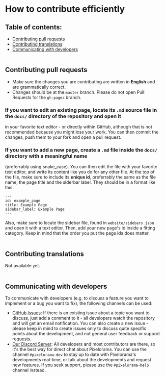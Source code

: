 # How to contribute efficiently

## Table of contents:

* [Contributing pull requests](#contributing-pull-requests)
* [Contributing translations](#contributing-translations)
* [Communicating with developers](#communicating-with-developers)
<br><br>

## Contributing pull requests
- Make sure the changes you are contributing are written in **English** and are grammatically correct.
- Changes should be at the `master` branch. Please do not open Pull Requests for the `gh-pages` branch.

### If you want to edit an existing page, locate its `.md` source file in the `docs/` directory of the repository and open it
in your favorite text editor - or directly within GitHub, although that is not recommended because you might lose your work.
You can then commit the changes, push them to your fork and open a pull request.

### If you want to add a new page, create a `.md` file inside the `docs/` directory with a meaningful name
(preferrably using snake_case). You can then edit the file with your favorite text editor, and write its content
like you do for any other file. At the top of the file, make sure to include its **unique id**, preferrably the same as
the file name, the page title and the siderbar label. They should be in a format like this:
```
---
id: example_page
title: Example Page
sidebar_label: Example Page
---
```
Also, make sure to locate the sidebar file, found in `website/sidebars.json` and open it with a text editor.
Then, add your new page's id inside a fitting category. Keep in mind that the order you put the page ids does matter.
<br><br>

## Contributing translations
Not available yet.
<br><br>

## Communicating with developers
To communicate with developers (e.g. to discuss a feature you want to implement or a bug you want to fix), the following channels can be used:

- [GitHub Issues](https://github.com/Orama-Interactive/Pixelorama-Docs/issues): If there is an
  existing issue about a topic you want to discuss, just add a comment to it -
  all developers watch the repository and will get an email notification. You
  can also create a new issue - please keep in mind to create issues only to
  discuss quite specific points about the development, and not general user
  feedback or support requests.
- [Our Discord Server](https://discord.gg/GTMtr8s): All developers and most contributors are there, so it's the best way for direct chat
  about Pixelorama. You can use the channel `#pixelorama-dev` to stay up to date with Pixelorama's developments real-time,
  or talk about the developments and request new features. If you seek support, please use the `#pixelorama-help` channel instead.